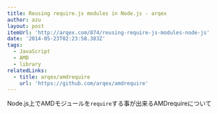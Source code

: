 ```yaml
---
title: Reusing require.js modules in Node.js - arqex
author: azu
layout: post
itemUrl: 'http://arqex.com/874/reusing-require-js-modules-node-js'
date: '2014-05-23T02:23:58.383Z'
tags:
  - JavaScript
  - AMD
  - library
relatedLinks:
  - title: arqex/amdrequire
    url: 'https://github.com/arqex/amdrequire'
---
```

Node.js上でAMDモジュールを`require`する事が出来るAMDrequireについて
